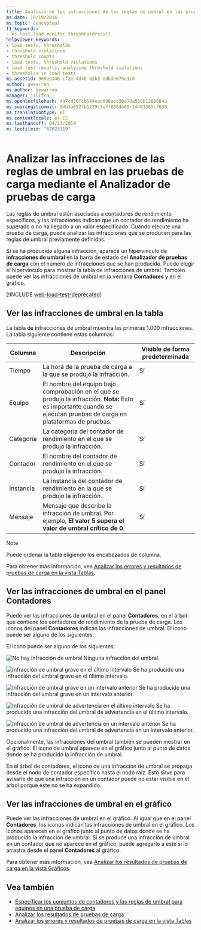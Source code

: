 ```yaml
---
title: Análisis de las infracciones de las reglas de umbral en las pruebas de carga
ms.date: 10/19/2016
ms.topic: conceptual
f1_keywords:
- vs.test.load.monitor.threshholdresult
helpviewer_keywords:
- load tests, thresholds
- threshold violations
- threshold counts
- load tests, threshold violations
- load test results, analyzing threshold violations
- thresholds in load tests
ms.assetid: 969ed346-cf2e-4d48-82b3-edb3e075e1c0
author: gewarren
ms.author: gewarren
manager: jillfra
ms.openlocfilehash: 4a7cd36fcb144eaa098acc30a7da550b1288684a
ms.sourcegitcommit: 94b3a052fb1229c7e7f8804b09c1d403385c7630
ms.translationtype: HT
ms.contentlocale: es-ES
ms.lasthandoff: 04/23/2019
ms.locfileid: "62823119"
---
```

# <a name="analyzing-threshold-rule-violations-in-load-tests-using-the-load-test-analyzer"></a>Analizar las infracciones de las reglas de umbral en las pruebas de carga mediante el Analizador de pruebas de carga

Las reglas de umbral están asociadas a contadores de rendimiento específicos, y las infracciones indican que un contador de rendimiento ha superado o no ha llegado a un valor especificado. Cuando ejecute una prueba de carga, puede analizar las infracciones que se producen para las reglas de umbral previamente definidas.

Si se ha producido alguna infracción, aparece un hipervínculo de **infracciones de umbral** en la barra de estado del **Analizador de pruebas de carga** con el número de infracciones que se han producido. Puede elegir el hipervínculo para mostrar la tabla de infracciones de umbral. También puede ver las infracciones de umbral en la ventana **Contadores** y en el gráfico.

[!INCLUDE [web-load-test-deprecated](includes/web-load-test-deprecated.md)]

## <a name="view-threshold-violations-in-the-table"></a>Ver las infracciones de umbral en la tabla

 La tabla de infracciones de umbral muestra las primeras 1.000 infracciones. La tabla siguiente contiene estas columnas:

|Columna|Descripción|Visible de forma predeterminada|
|-|-|-|
|Tiempo|La hora de la prueba de carga a la que se produjo la infracción.|Sí|
|Equipo|El nombre del equipo bajo comprobación en el que se produjo la infracción. **Nota:**  Esto es importante cuando se ejecutan pruebas de carga en plataformas de pruebas.|Sí|
|Categoría|La categoría del contador de rendimiento en el que se produjo la infracción.|Sí|
|Contador|El nombre del contador de rendimiento en el que se produjo la infracción.|Sí|
|Instancia|La instancia del contador de rendimiento en la que se produjo la infracción.|Sí|
|Mensaje|Mensaje que describe la infracción de umbral. Por ejemplo, **El valor 5 supera el valor de umbral crítico de 0**.|Sí|

> [!NOTE]
> Puede ordenar la tabla eligiendo los encabezados de columna.

 Para obtener más información, vea [Analizar los errores y resultados de pruebas de carga en la vista Tablas](../test/analyze-load-test-results-and-errors-in-the-tables-view.md).

## <a name="view-threshold-violations-in-the-counters-panel"></a>Ver las infracciones de umbral en el panel Contadores

 Puede ver las infracciones de umbral en el panel **Contadores**, en el árbol que contiene los contadores de rendimiento de la prueba de carga. Los iconos del panel **Contadores** indican las infracciones de umbral. El icono puede ser alguno de los siguientes:

 El icono puede ser alguno de los siguientes:

 ![No hay infracción de umbral](../test/media/icon_ltest_1.gif) Ninguna infracción del umbral.

 ![Infracción de umbral grave en el último intervalo](../test/media/icon_ltest_2.gif) Se ha producido una infracción del umbral grave en el último intervalo.

 ![Infracción de umbral grave en un intervalo anterior](../test/media/icon_ltest_3.gif) Se ha producido una infracción del umbral grave en un intervalo anterior.

 ![Infracción de umbral de advertencia en el último intervalo](../test/media/icon_ltest_4.gif) Se ha producido una infracción del umbral de advertencia en el último intervalo.

 ![Infracción de umbral de advertencia en un intervalo anterior](../test/media/icon_ltest_5.gif) Se ha producido una infracción del umbral de advertencia en un intervalo anterior.

 Opcionalmente, las infracciones del umbral también se pueden mostrar en el gráfico. El icono de umbral aparece en el gráfico junto al punto de datos donde se ha producido la infracción de umbral.

 En el árbol de contadores, el icono de una infracción de umbral se propaga desde el nodo de contador específico hasta el nodo raíz. Esto sirve para avisarle de que una infracción en un contador puede no estar visible en el árbol porque éste no se ha expandido.

## <a name="view-threshold-violations-on-the-graph"></a>Ver las infracciones de umbral en el gráfico

 Puede ver las infracciones de umbral en el gráfico. Al igual que en el panel **Contadores**, los iconos indican las infracciones de umbral en el gráfico. Los iconos aparecen en el gráfico junto al punto de datos donde se ha producido la infracción de umbral. Si se produce una infracción de umbral en un contador que no aparece en el gráfico, puede agregarlo a este si lo arrastra desde el panel **Contadores** al gráfico.

 Para obtener más información, vea [Analizar los resultados de pruebas de carga en la vista Gráficos](../test/analyze-load-test-results-in-the-graphs-view.md).

## <a name="see-also"></a>Vea también

- [Especificar los conjuntos de contadores y las reglas de umbral para equipos en una prueba de carga](../test/specify-counter-sets-and-threshold-rules-for-load-testing.md)
- [Analizar los resultados de pruebas de carga](../test/analyze-load-test-results-using-the-load-test-analyzer.md)
- [Analizar los errores y resultados de pruebas de carga en la vista Tablas](../test/analyze-load-test-results-and-errors-in-the-tables-view.md)